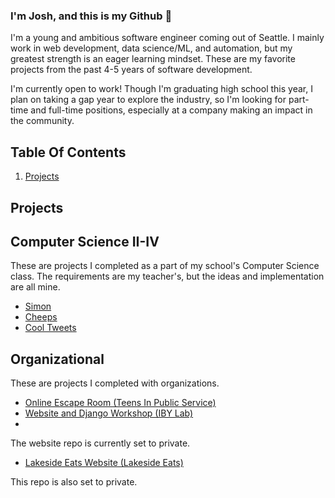 ### I'm Josh, and this is my Github 👋

I'm a young and ambitious software engineer coming out of Seattle.  I mainly work in web development, data science/ML, and automation, but my greatest strength is an eager learning mindset.  These are my favorite projects from the past 4-5 years of software development.

I'm currently open to work!  Though I'm graduating high school this year, I plan on taking a gap year to explore the industry, so I'm looking for part-time and full-time positions, especially at a company making an impact in the community.

## Table Of Contents

 1) [Projects](#Projects)

## Projects

## Computer Science II-IV
These are projects I completed as a part of my school's Computer Science class.  The requirements are my teacher's, but the ideas and implementation are all mine.

 - [Simon](https://github.com/ProfJAT/simon)
 - [Cheeps](https://github.com/ProfJAT/cheeps-app)
 - [Cool Tweets](https://github.com/ProfJAT/cool-tweets)

## Organizational
These are projects I completed with organizations.

 - [Online Escape Room (Teens In Public Service)](https://github.com/ProfJAT/escape-room)
 - [Website and Django Workshop (IBY Lab)](https://github.com/iby-lab)
 - 
The website repo is currently set to private.

 - [Lakeside Eats Website (Lakeside Eats)](https://github.com/panda2k/lakeside-eats)

This repo is also set to private.
